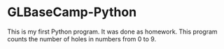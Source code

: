 # GLBaseCamp-Python

This is my first Python program. It was done as homework.
This program counts the number of holes in numbers from 0 to 9.
